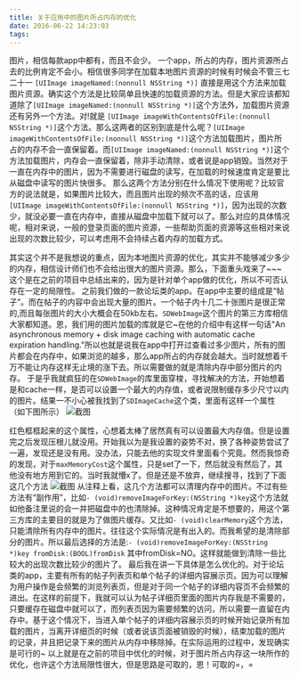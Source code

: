```yaml
---
title: 关于应用中的图片所占内存的优化
date: 2016-06-22 14:23:03
tags:
---
```

图片，相信每款app中都有，而且不会少。
一个app，所占的内存，图片资源所占去的比例肯定不会小。相信很多同学在加载本地图片资源的时候有时候会不管三七二十一 `[UIImage imageNamed:(nonnull NSString *)]` 直接是用这个方法来加载图片资源。确实这个方法是比较简单且快速的加载资源的方法。但是大家应该都知道除了`[UIImage imageNamed:(nonnull NSString *)]`这个方法外，加载图片资源还有另外一个方法。对!就是 `[UIImage imageWithContentsOfFile:(nonnull NSString *)]`这个方法。那么这两者的区别到底是什么呢？`[UIImage imageWithContentsOfFile:(nonnull NSString *)]`这个方法加载图片，图片所占的内存不会一直保留着。而`[UIImage imageNamed:(nonnull NSString *)]`这个方法加载图片，内存会一直保留着，除非手动清除，或者说是app销毁。当然对于一直在内存中的图片，因为不需要进行磁盘的读写，在加载的时候速度肯定是要比从磁盘中读写的图片快很多。
那么这两个方法分别在什么情况下使用呢？比较官方的说法就是，如果图片比较大，而且图片出现的频次不高的话，应该用`[UIImage imageWithContentsOfFile:(nonnull NSString *)]`，因为出现的次数少，就没必要一直在内存中，直接从磁盘中加载下就可以了。那么对应的具体情况呢，相对来说，一般的登录页面的图片资源，一些帮助页面的资源等这些相对来说出现的次数比较少，可以考虑用不会持续占着内存的加载方式。

其实这个并不是我想说的重点，因为本地图片资源的优化，其实并不能够减少多少的内存，相信设计师们也不会给出很大的图片资源。那么，下面重头戏来了~~~
这个是在之前的项目中总结出来的，因为是针对单个app做的优化，所以不可否认存在一定的局限性。
之前我们做的一款论坛类的app。在app中主要的组成是“帖子”。而在帖子的内容中会出现大量的图片。一个帖子内十几二十张图片是很正常的,而且每张图片的大小大概会在50kb左右。`SDWebImage`这个图片的第三方库相信大家都知道。恩，我们用的图片加载的库就是它~在他的介绍中有这样一句话"An asynchronous memory + disk image caching with automatic cache expiration handling."所以也就是说我在app中打开过查看过多少图片，所有的图片都会在内存中，如果浏览的越多，那么app所占的内存就会越大。当时就想着千万不能让内存这样无止境的涨下去。所以需要做的就是清除内存中部分图片的内存。
于是乎我就疯狂的在`SDWebImage`的库里面穿梭，寻找解决的方法，开始想着是和cache一样，是否可以设置一个最大的内存值，或者说限制缓存多少尺寸以内的图片。结果一不小心被我找到了`SDImageCache`这个类，里面有这样一个属性（如下图所示）
![截图](http://7xrcp9.com1.z0.glb.clouddn.com/blogblogQQ20160622-0%402x.png?imageView2/2/w/600/q/75)

红色框框起来的这个属性，心想着太棒了居然真有可以设置最大内存值。但是设置完之后发现压根儿就没用。开始我以为是我设置的姿势不对，换了各种姿势尝试了一遍，发现还是没有用。没办法，只能去他的实现文件里面看个究竟。然而我惊奇的发现，对于`maxMemoryCost`这个属性，只是set了一下，然后就没有然后了，其他没有地方用到它的。当时我就懵x了。但是还是不放弃，继续搜寻，找到了下面这几个方法
![截图](http://7xrcp9.com1.z0.glb.clouddn.com/blogblogQQ20160622-3%402x.png?imageView2/2/w/600/q/75)
从注释上看，这几个方法都可以清理内存中的图片。不过有些方法有“副作用”，比如`- (void)removeImageForKey:(NSString *)key`这个方法就如他备注里说的会一并把磁盘中的也清除掉。这种情况肯定是不想要的，用这个第三方库的主要目的就是为了做图片缓存。又比如`- (void)clearMemory`这个方法，只能清除所有内存中的图片。往往这个实际情况是有出入的。而我希望的是清除部分的图片。所以最后选择的方法是:`- (void)removeImageForKey:(NSString *)key fromDisk:(BOOL)fromDisk` 其中fromDisk=NO。这样就能做到清除一些比较大的出现次数比较少的图片了。
最后我在讲一下具体是怎么优化的。对于论坛类的app，主要有所有的帖子列表页和单个帖子的详细内容展示页。因为可以理解为用户操作是会频繁的浏览列表页，但是对于同一个帖子的详细内容页不会频繁的进出。在这样的前提下，我就可以认为帖子详细页里面的图片内存我是不需要的，只要缓存在磁盘中就可以了，而列表页因为需要频繁的访问，所以需要一直留在内存中。基于这个情况下，当进入单个帖子的详细内容展示页的时候开始记录所有加载的图片，当离开详细页的时候（或者说该页面被销毁的时候），结束加载的图片的记录，并且把记录下来的图片从内存中移除掉。在实际运用的过程中，发现确实是可行的~
以上就是在之前的项目中优化的时候，对于图片所占内存这一块所作的优化，也许这个方法局限性很大，但是思路是可取的，恩！可取的=，=